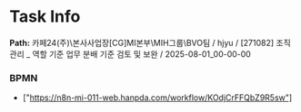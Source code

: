# Task Info

**Path:** 카페24(주)\본사사업장\[CG]MI본부\MIH그룹\BVO팀 / hjyu / [271082] 조직 관리 _ 역할 기준 업무 분배 기준 검토 및 보완 / 2025-08-01_00-00-00

### BPMN
- ["https://n8n-mi-011-web.hanpda.com/workflow/KOdjCrFFQbZ9R5sw"]

